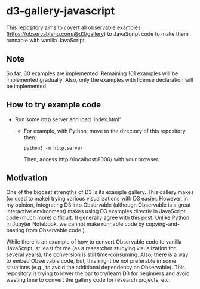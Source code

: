 # d3-gallery-javascript
This repository aims to covert all observable examples (https://observablehq.com/@d3/gallery) to JavaScript code to make them runnable with vanilla JavaScript.

## Note
So far, 60 examples are implemented. Remaining 101 examples will be implemented gradually.
Also, only the examples with license declaration will be implemented.

## How to try example code
* Run some http server and load 'index.html'
  - For example, with Python, move to the directory of this repository then:

    `python3 -m http.server`

    Then, access http://localhost:8000/ with your browser.

## Motivation
One of the biggest strengths of D3 is its example gallery.
This gallery makes (or used to make) trying various visualizations with D3 easier.
However, in my opinion, integrating D3 into Observable (although Observable is a great interactive environment) makes using D3 examples directly in JavaScript code (much more) difficult. (I generally agree with [this post](https://talk.observablehq.com/t/i-want-to-learn-d3-i-don-t-want-to-learn-observable-is-that-ok). Unlike Python in Jupyter Notebook, we cannot make runnable code by copying-and-pasting from Observable code.)

While there is an example of how to convert Observable code to vanilla JavaScript, at least for me (as a researcher studying visualization for several years), the conversion is still time-consuming.
Also, there is a way to embed Observable code, but, this might be not preferable in some situations (e.g., to avoid the additional dependency on Observable).
This repository is trying to lower the bar to try/learn D3 for beginners and avoid wasting time to convert the gallery code for research projects, etc.
